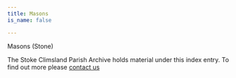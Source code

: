 ```yaml
---
title: Masons
is_name: false

---
```


Masons (Stone)


The Stoke Climsland Parish Archive holds material under this index entry. To find out more please [contact us](/contact/)
